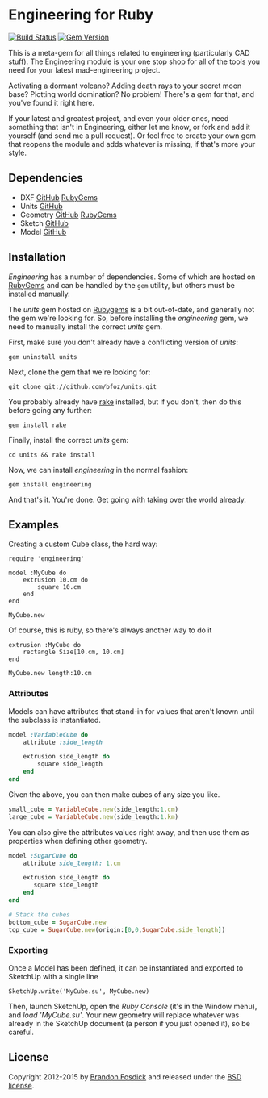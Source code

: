 Engineering for Ruby
====================

[![Build Status](https://travis-ci.org/bfoz/engineering.svg?branch=master)](https://travis-ci.org/bfoz/engineering)
[![Gem Version](https://badge.fury.io/rb/engineering.svg)](http://badge.fury.io/rb/engineering)

This is a meta-gem for all things related to engineering (particularly CAD stuff). The Engineering module
is your one stop shop for all of the tools you need for your latest mad-engineering project.

Activating a dormant volcano? Adding death rays to your secret moon base? Plotting world domination? No problem! There's a gem for that, and you've found it right here.

If your latest and greatest project, and even your older ones, need something
that isn't in Engineering, either let me know, or fork and add it yourself (and
send me a pull request). Or feel free to create your own gem that reopens
the module and adds whatever is missing, if that's more your style.

Dependencies
------------

- DXF [GitHub](http://github.com/bfoz/ruby-dxf) [RubyGems](https://rubygems.org/gems/dxf)
- Units [GitHub](https://github.com/bfoz/units-ruby)
- Geometry [GitHub](https://github.com/bfoz/geometry) [RubyGems](https://rubygems.org/gems/geometry)
- Sketch [GitHub](https://github.com/bfoz/sketch)
- Model [GitHub](https://github.com/bfoz/model)

Installation
------------

_Engineering_ has a number of dependencies. Some of which are hosted on [RubyGems](https://rubygems.org)
and can be handled by the `gem` utility, but others must be installed manually.

The *units* gem hosted on [Rubygems](http://rubygems.org) is a bit out-of-date, and generally not the gem we're looking for. So, before installing the *engineering* gem, we need to manually install the correct *units* gem.

First, make sure you don't already have a conflicting version of *units*:

    gem uninstall units

Next, clone the gem that we're looking for:

    git clone git://github.com/bfoz/units.git

You probably already have [rake](http://rake.rubyforge.org/) installed, but if you don't, then do this before going any further:

    gem install rake

Finally, install the correct *units* gem:

    cd units && rake install

Now, we can install *engineering* in the normal fashion:

    gem install engineering

And that's it. You're done. Get going with taking over the world already.

Examples
--------

Creating a custom Cube class, the hard way:

    require 'engineering'

    model :MyCube do
        extrusion 10.cm do
            square 10.cm
        end
    end

    MyCube.new

Of course, this is ruby, so there's always another way to do it

    extrusion :MyCube do
        rectangle Size[10.cm, 10.cm]
    end

    MyCube.new length:10.cm

### Attributes

Models can have attributes that stand-in for values that aren't known until the subclass is instantiated.

```ruby
model :VariableCube do
    attribute :side_length

    extrusion side_length do
        square side_length
    end
end
```

Given the above, you can then make cubes of any size you like.

```ruby
small_cube = VariableCube.new(side_length:1.cm)
large_cube = VariableCube.new(side_length:1.km)
```

You can also give the attributes values right away, and then use them as properties when defining other geometry.

```ruby
model :SugarCube do
    attribute side_length: 1.cm

    extrusion side_length do
       square side_length
    end
end

# Stack the cubes
bottom_cube = SugarCube.new
top_cube = SugarCube.new(origin:[0,0,SugarCube.side_length])
```

### Exporting

Once a Model has been defined, it can be instantiated and exported to SketchUp with a single line

    SketchUp.write('MyCube.su', MyCube.new)

Then, launch SketchUp, open the _Ruby Console_ (it's in the Window menu), and _load 'MyCube.su'_. Your new geometry will replace whatever was already in the SketchUp document (a person if you just opened it), so be careful.

License
-------

Copyright 2012-2015 by [Brandon Fosdick](bfoz@bfoz.net) and released under the [BSD license](http://opensource.org/licenses/BSD-2-Clause).
